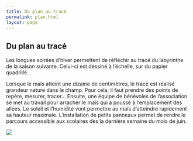 ```yaml
---
title: Du plan au tracé
permalink: plan.html
layout: page
---
```

## Du plan au tracé

 Les longues soirées d’hiver permettent de réfléchir au tracé du labyrinthe de la saison suivante. Celui-ci est dessiné à l’échelle, sur du papier quadrillé.
 
Lorsque le maïs atteint une dizaine de centimètres, le tracé est réalisé grandeur nature dans le champ. Pour cela, il faut prendre des points de repère, mesurer, tracer... Ensuite, une équipe de bénévoles de l’association se met au travail pour arracher le maïs qui a poussé à l’emplacement des allées.
Le soleil et l’humidité vont permettre au maïs d’atteindre rapidement sa hauteur maximale. L’installation de petits panneaux permet de rendre le parcours accessible aux scolaires dès la dernière semaine du mois de juin.

<img src="{{ site.baseurl }}public/img/oie.jpg">

